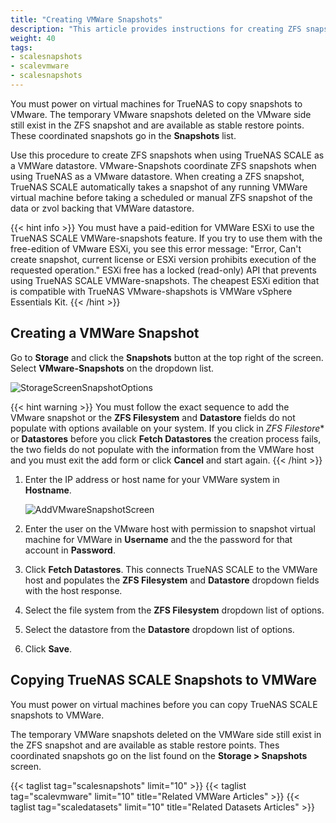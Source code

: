 ```yaml
---
title: "Creating VMWare Snapshots"
description: "This article provides instructions for creating ZFS snapshots when using TrueNAS as a VMWare datastore."
weight: 40 
tags:
- scalesnapshots
- scalevmware
- scalesnapshots
---
```



You must power on virtual machines for TrueNAS to copy snapshots to VMware.
The temporary VMware snapshots deleted on the VMware side still exist in the ZFS snapshot and are available as stable restore points.
These coordinated snapshots go in the **Snapshots** list.

Use this procedure to create ZFS snapshots when using TrueNAS SCALE as a VMWare datastore. VMware-Snapshots coordinate ZFS snapshots when using TrueNAS as a VMware datastore.
When creating a ZFS snapshot, TrueNAS SCALE automatically takes a snapshot of any running VMWare virtual machine before taking a scheduled or manual ZFS snapshot of the data or zvol backing that VMWare datastore.

{{< hint info >}}
You must have a paid-edition for VMWare ESXi to use the TrueNAS SCALE VMWare-snapshots feature.
If you try to use them with the free-edition of VMware ESXi, you see this error message: "Error, Can't create snapshot, current license or ESXi version prohibits execution of the requested operation."
ESXi free has a locked (read-only) API that prevents using TrueNAS SCALE VMWare-snapshots.
The cheapest ESXi edition that is compatible with TrueNAS VMware-shapshots is VMWare vSphere Essentials Kit.
{{< /hint >}}

## Creating a VMWare Snapshot

Go to **Storage** and click the **Snapshots** button at the top right of the screen. Select **VMware-Snapshots** on the dropdown list.

![StorageScreenSnapshotOptions](/images/SCALE/22.02/StorageScreenSnapshotOptions.png "Snapshot Options")

{{< hint warning >}}
You must follow the exact sequence to add the VMware snapshot or the  **ZFS Filesystem** and  **Datastore** fields do not populate with options available on your system.
If you click in *ZFS Filestore** or **Datastores** before you click **Fetch Datastores** the creation process fails, the two fields do not populate with the information from the VMWare host and you must exit the add form or click **Cancel** and start again.
{{< /hint >}}

1. Enter the IP address or host name for your VMWare system in **Hostname**.
   
   ![AddVMwareSnapshotScreen](/images/SCALE/22.02/AddVMwareSnapshotScreen.png "Add VMware-Snapshot Screen")

2. Enter the user on the VMware host with permission to snapshot virtual machine for VMWare in **Username** and the the password for that account in **Password**.

3. Click **Fetch Datastores**. This connects TrueNAS SCALE to the VMWare host and populates the **ZFS Filesystem** and **Datastore** dropdown fields with the host response.

4. Select the file system from the **ZFS Filesystem** dropdown list of options.

5. Select the datastore from the **Datastore** dropdown list of options. 

6. Click **Save**.

## Copying TrueNAS SCALE Snapshots to VMWare

You must power on virtual machines before you can copy TrueNAS SCALE snapshots to VMWare.

The temporary VMWare snapshots deleted on the VMWare side still exist in the ZFS snapshot and are available as stable restore points.
Thes coordinated snapshots go on the list found on the **Storage > Snapshots** screen.

{{< taglist tag="scalesnapshots" limit="10" >}}
{{< taglist tag="scalevmware" limit="10" title="Related VMWare Articles" >}}
{{< taglist tag="scaledatasets" limit="10" title="Related Datasets Articles" >}}
